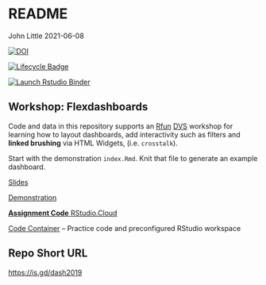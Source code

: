 README
================
John Little
2021-06-08

<!-- README.md is generated from README.Rmd. Please edit that file -->
<!-- Edit the README.Rmd.  Readme.md is auto generated -->
<!-- badges: start -->

[![DOI](https://zenodo.org/badge/172369627.svg)](https://zenodo.org/badge/latestdoi/172369627)

[![Lifecycle
Badge](https://img.shields.io/badge/lifecycle-stable-brightgreen.svg)](https://www.tidyverse.org/lifecycle/#stable)

[![Launch Rstudio
Binder](http://mybinder.org/badge_logo.svg)](https://mybinder.org/v2/gh/libjohn/workshop_flexdashboards/master?urlpath=rstudio)  
<!-- badges: end -->

## Workshop: Flexdashboards

Code and data in this repository supports an
[Rfun](https://rfun.library.duke.edu)
[DVS](https://library.duke.edu/data/) workshop for learning how to
layout dashboards, add interactivity such as filters and **linked
brushing** via HTML Widgets, (i.e. `crosstalk`).

Start with the demonstration `index.Rmd`. Knit that file to generate an
example dashboard.

[Slides](https://rfun-flexdashboards.netlify.com/slides/)

[Demonstration](https://rfun-flexdashboards.netlify.com/)

[**Assignment Code**
RStudio.Cloud](https://rstudio.cloud/spaces/11680/join?access_code=3XYpPCbq%2FmX%2Bf0JnBR%2BFBlPmAPD8lcSr5gkscfoK)

[Code Container](https://rstudio.cloud/spaces/11680/projects) – Practice
code and preconfigured RStudio workspace

## Repo Short URL

<https://is.gd/dash2019>
